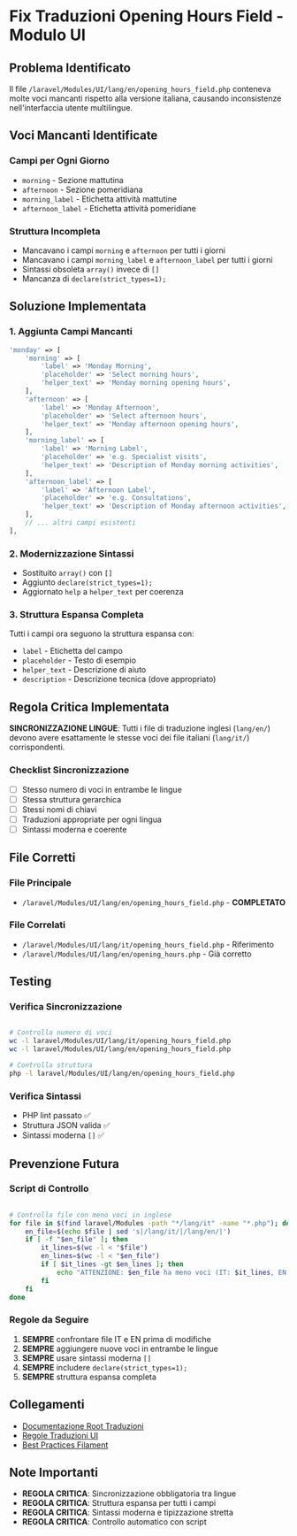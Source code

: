 # Fix Traduzioni Opening Hours Field - Modulo UI

## Problema Identificato

Il file `/laravel/Modules/UI/lang/en/opening_hours_field.php` conteneva molte voci mancanti rispetto alla versione italiana, causando inconsistenze nell'interfaccia utente multilingue.

## Voci Mancanti Identificate

### Campi per Ogni Giorno
- `morning` - Sezione mattutina
- `afternoon` - Sezione pomeridiana  
- `morning_label` - Etichetta attività mattutine
- `afternoon_label` - Etichetta attività pomeridiane

### Struttura Incompleta
- Mancavano i campi `morning` e `afternoon` per tutti i giorni
- Mancavano i campi `morning_label` e `afternoon_label` per tutti i giorni
- Sintassi obsoleta `array()` invece di `[]`
- Mancanza di `declare(strict_types=1);`

## Soluzione Implementata

### 1. Aggiunta Campi Mancanti
```php
'monday' => [
    'morning' => [
        'label' => 'Monday Morning',
        'placeholder' => 'Select morning hours',
        'helper_text' => 'Monday morning opening hours',
    ],
    'afternoon' => [
        'label' => 'Monday Afternoon',
        'placeholder' => 'Select afternoon hours',
        'helper_text' => 'Monday afternoon opening hours',
    ],
    'morning_label' => [
        'label' => 'Morning Label',
        'placeholder' => 'e.g. Specialist visits',
        'helper_text' => 'Description of Monday morning activities',
    ],
    'afternoon_label' => [
        'label' => 'Afternoon Label',
        'placeholder' => 'e.g. Consultations',
        'helper_text' => 'Description of Monday afternoon activities',
    ],
    // ... altri campi esistenti
],
```

### 2. Modernizzazione Sintassi
- Sostituito `array()` con `[]`
- Aggiunto `declare(strict_types=1);`
- Aggiornato `help` a `helper_text` per coerenza

### 3. Struttura Espansa Completa
Tutti i campi ora seguono la struttura espansa con:
- `label` - Etichetta del campo
- `placeholder` - Testo di esempio
- `helper_text` - Descrizione di aiuto
- `description` - Descrizione tecnica (dove appropriato)

## Regola Critica Implementata

**SINCRONIZZAZIONE LINGUE**: Tutti i file di traduzione inglesi (`lang/en/`) devono avere esattamente le stesse voci dei file italiani (`lang/it/`) corrispondenti.

### Checklist Sincronizzazione
- [ ] Stesso numero di voci in entrambe le lingue
- [ ] Stessa struttura gerarchica
- [ ] Stessi nomi di chiavi
- [ ] Traduzioni appropriate per ogni lingua
- [ ] Sintassi moderna e coerente

## File Corretti

### File Principale
- `/laravel/Modules/UI/lang/en/opening_hours_field.php` - **COMPLETATO**

### File Correlati
- `/laravel/Modules/UI/lang/it/opening_hours_field.php` - Riferimento
- `/laravel/Modules/UI/lang/en/opening_hours.php` - Già corretto

## Testing

### Verifica Sincronizzazione
```bash

# Controlla numero di voci
wc -l laravel/Modules/UI/lang/it/opening_hours_field.php
wc -l laravel/Modules/UI/lang/en/opening_hours_field.php

# Controlla struttura
php -l laravel/Modules/UI/lang/en/opening_hours_field.php
```

### Verifica Sintassi
- PHP lint passato ✅
- Struttura JSON valida ✅
- Sintassi moderna `[]` ✅

## Prevenzione Futura

### Script di Controllo
```bash

# Controlla file con meno voci in inglese
for file in $(find laravel/Modules -path "*/lang/it" -name "*.php"); do
    en_file=$(echo $file | sed 's|/lang/it/|/lang/en/|')
    if [ -f "$en_file" ]; then
        it_lines=$(wc -l < "$file")
        en_lines=$(wc -l < "$en_file")
        if [ $it_lines -gt $en_lines ]; then
            echo "ATTENZIONE: $en_file ha meno voci (IT: $it_lines, EN: $en_lines)"
        fi
    fi
done
```

### Regole da Seguire
1. **SEMPRE** confrontare file IT e EN prima di modifiche
2. **SEMPRE** aggiungere nuove voci in entrambe le lingue
3. **SEMPRE** usare sintassi moderna `[]`
4. **SEMPRE** includere `declare(strict_types=1);`
5. **SEMPRE** struttura espansa completa

## Collegamenti

- [Documentazione Root Traduzioni](../../../../project_docs/translation_standards_links.md)
- [Regole Traduzioni UI](translation_rules.md)
- [Best Practices Filament](filament_best_practices.md)

## Note Importanti

- **REGOLA CRITICA**: Sincronizzazione obbligatoria tra lingue
- **REGOLA CRITICA**: Struttura espansa per tutti i campi
- **REGOLA CRITICA**: Sintassi moderna e tipizzazione stretta
- **REGOLA CRITICA**: Controllo automatico con script

